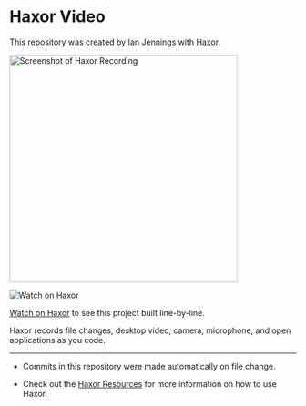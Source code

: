 # Haxor Video

This repository was created by Ian Jennings with [Haxor](https://app.haxor.sh/replay/bc8262ca-9d5b-493a-af48-3d59e366b9b7).

<a href="https://app.haxor.sh/replay/bc8262ca-9d5b-493a-af48-3d59e366b9b7"><img src="https://app.haxor.sh/replay/bc8262ca-9d5b-493a-af48-3d59e366b9b7/screenshot" alt="Screenshot of Haxor Recording" width="400" /></a> 

<a href="https://app.haxor.sh/replay/bc8262ca-9d5b-493a-af48-3d59e366b9b7"><img src="https://app.haxor.sh/images/watch-on-haxor.png" alt="Watch on Haxor" /></a> 

[Watch on Haxor](https://app.haxor.sh/replay/bc8262ca-9d5b-493a-af48-3d59e366b9b7) to see this project built line-by-line.

Haxor records file changes, desktop video, camera, microphone, and open applications as you code.


---
* Commits in this repository were made automatically on file change.

* Check out the [Haxor Resources](https://app.haxor.sh) for more information on how to use Haxor.